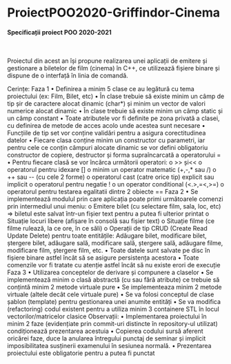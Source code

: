 # ProiectPOO2020-Griffindor-Cinema

<h4>Specificații proiect POO 2020-2021</h4><br>
<p>Proiectul din acest an își propune realizarea unei aplicații de emitere și gestionare a biletelor de
film (cinema) în C++, ce utilizează fișiere binare și dispune de o interfață în linia de comandă.</p>
Cerințe:
Faza 1
• Definirea a minim 5 clase ce au legătură cu tema proiectului (ex: Film, Bilet, etc)
• În clase trebuie să existe minim un câmp de tip șir de caractere alocat dinamic (char*) și minim un
vector de valori numerice alocat dinamic
• În clase trebuie să existe minim un câmp static și un câmp constant
• Toate atributele vor fi definite pe zona privată a clasei, cu definirea de metode de acces acolo unde
acestea sunt necesare
• Funcțiile de tip set vor conține validări pentru a asigura corectitudinea datelor
• Fiecare clasa conține minim un constructor cu parametri, iar pentru cele ce conțin câmpuri alocate
dinamic se vor defini obligatoriu constructor de copiere, destructor și forma supraîncarcată a
operatorului =
• Pentru fiecare clasă se vor încărca următorii operatori:
o >> și<<
o operatorul pentru idexare []
o minim un operator matematic (+,-,* sau /)
o ++ sau -- (cu cele 2 forme)
o operatorul cast (catre orice tip) explicit sau implicit
o operatorul pentru negatie !
o un operator conditional (<.>,=<,>=)
o operatorul pentru testarea egalitatii dintre 2 obiecte ==
Faza 2
• Se implementează modulul prin care aplicația poate primi următoarele comenzi prin intermediul
unui meniu:
o Emitere bilet (cu selectare film, sala, loc, etc) => biletul este salvat într-un fișier text pentru
a putea fi ulterior printat
o Situație locuri libere (afișare în consolă sau fișier text)
o Situație filme (ce filme rulează, la ce ore, în ce săli)
o Operații de tip CRUD (Create Read Update Delete) pentru toate entitățile: Adăugare bilet,
modificare bilet, ștergere bilet, adăugare sală, modificare sală, ștergere sală, adăugare
filme, modificare film, ștergere film, etc.
• Toate datele sunt salvate pe disc în fișiere binare astfel încât să se asigure persistența acestora
• Toate comenzile vor fi tratate cu atenție astfel încât să nu existe erori de execuție
Faza 3
• Utilizarea conceptelor de derivare și compunere a claselor
• Se implementează minim o clasă abstractă (cu sau fără atribute) ce trebuie să conțintă minim 2
metode virtuale pure
• Se implementeaza minim 2 metode virtuale (altele decât cele virtuale pure)
• Se va folosi conceptul de clase șablon (template) pentru gestionarea unei anumite entități
• Se va modifica (refactoring) codul existent pentru a utiliza minim 3 containere STL în locul
vectorilor/matricelor clasice
Observații:
• Implementarea proiectului în minim 2 faze (evidențiate prin commit-uri distincte în
repository-ul utilizat) condiționează prezentarea acestuia
• Copierea codului sursă aferent oricărei faze, duce la anularea întregului punctaj de seminar
și implicit imposibilitatea susținerii examenului în sesiunea normală.
• Prezentarea proiectului este obligatorie pentru a putea fi punctat
